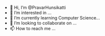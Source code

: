 - 👋 Hi, I’m @PravarHunsikatti
- 👀 I’m interested in ...
- 🌱 I’m currently learning Computer Science...
- 💞️ I’m looking to collaborate on ...
- 📫 How to reach me ...

<!---
PravarHunsikatti/PravarHunsikatti is a ✨ special ✨ repository because its `README.md` (this file) appears on your GitHub profile.
You can click the Preview link to take a look at your changes.
--->
